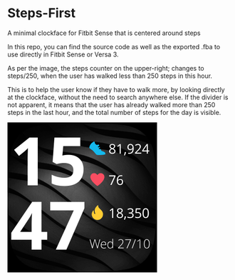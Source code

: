 # Steps-First
A minimal clockface for Fitbit Sense that is centered around steps

In this repo, you can find the source code as well as the exported .fba to use directly in Fitbit Sense or Versa 3.

As per the image, the steps counter on the upper-right; changes to steps/250, when the user has walked less than 250 steps in this hour.

This is to help the user know if they have to walk more, by looking directly at the clockface, without the need to search anywhere else.
If the divider is not apparent, it means that the user has already walked more than 250 steps in the last hour, and the total number of steps for the day is visible.

![screenshot of the clock](https://github.com/Nickeron/Steps-First/blob/main/screenshot.png?raw=true)
